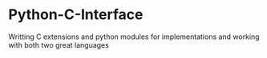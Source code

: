 # Python-C-Interface
Writting C extensions and python modules for implementations and working with both two great languages

